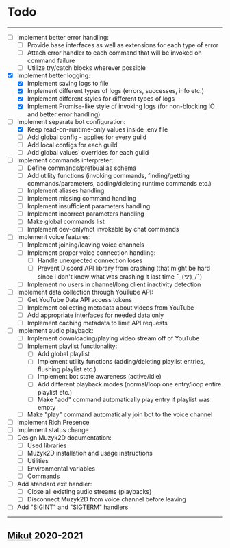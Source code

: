 # Todo

---

- [ ] Implement better error handling:
  - [ ] Provide base interfaces as well as extensions for each type of error
  - [ ] Attach error handler to each command that will be invoked on command failure
  - [ ] Utilize try/catch blocks wherever possible
- [x] Implement better logging:
  - [x] Implement saving logs to file
  - [x] Implement different types of logs (errors, successes, info etc.)
  - [x] Implement different styles for different types of logs
  - [x] Implement Promise-like style of invoking logs (for non-blocking IO and better error handling)
- [ ] Implement separate bot configuration:
  - [x] Keep read-on-runtime-only values inside .env file
  - [ ] Add global config - applies for every guild
  - [ ] Add local configs for each guild
  - [ ] Add global values' overrides for each guild
- [ ] Implement commands interpreter:
  - [ ] Define commands/prefix/alias schema
  - [ ] Add utility functions (invoking commands, finding/getting commands/parameters, adding/deleting runtime commands etc.)
  - [ ] Implement aliases handling
  - [ ] Implement missing command handling
  - [ ] Implement insufficient parameters handling
  - [ ] Implement incorrect parameters handling
  - [ ] Make global commands list
  - [ ] Implement dev-only/not invokable by chat commands
- [ ] Implement voice features:
  - [ ] Implement joining/leaving voice channels
  - [ ] Implement proper voice connection handling:
    - [ ] Handle unexpected connection loses
    - [ ] Prevent Discord API library from crashing (that might be hard since I don't know what was crashing it last time ¯\_(ツ)_/¯)
  - [ ] Implement no users in channel/long client inactivity detection
- [ ] Implement data collection through YouTube API:
  - [ ] Get YouTube Data API access tokens
  - [ ] Implement collecting metadata about videos from YouTube
  - [ ] Add appropriate interfaces for needed data only
  - [ ] Implement caching metadata to limit API requests
- [ ] Implement audio playback:
  - [ ] Implement downloading/playing video stream off of YouTube
  - [ ] Implement playlist functionality:
    - [ ] Add global playlist
    - [ ] Implement utility functions (adding/deleting playlist entries, flushing playlist etc.)
    - [ ] Implement bot state awareness (active/idle)
    - [ ] Add different playback modes (normal/loop one entry/loop entire playlist etc.)
    - [ ] Make "add" command automatically play entry if playlist was empty
  - [ ] Make "play" command automatically join bot to the voice channel
- [ ] Implement Rich Presence
- [ ] Implement status change
- [ ] Design Muzyk2D documentation:
  - [ ] Used libraries
  - [ ] Muzyk2D installation and usage instructions
  - [ ] Utilities
  - [ ] Environmental variables
  - [ ] Commands
- [ ] Add standard exit handler:
  - [ ] Close all existing audio streams (playbacks)
  - [ ] Disconnect Muzyk2D from voice channel before leaving
- [ ] Add "SIGINT" and "SIGTERM" handlers

---

## [Mikut](https://mikut.dev) 2020-2021
